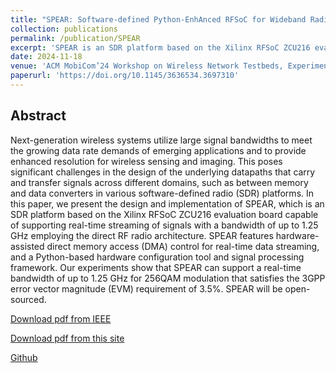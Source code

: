 ```yaml
---
title: "SPEAR: Software-defined Python-EnhAnced RFSoC for Wideband Radio Applications"
collection: publications
permalink: /publication/SPEAR
excerpt: 'SPEAR is an SDR platform based on the Xilinx RFSoC ZCU216 evaluation board capable of supporting real-time streaming of signals with a bandwidth of up to 1.25 GHz employing the direct RF radio architecture.'
date: 2024-11-18
venue: 'ACM MobiCom’24 Workshop on Wireless Network Testbeds, Experimental Evaluation & CHaracterization (WiNTECH’24)'
paperurl: 'https://doi.org/10.1145/3636534.3697310'
---
```

## Abstract
Next-generation wireless systems utilize large signal bandwidths to meet the growing data rate demands of emerging applications and to provide enhanced resolution for wireless sensing and imaging. This poses significant challenges in the design of the underlying datapaths that carry and transfer signals across different domains, such as between memory and data converters in various software-defined radio (SDR) platforms. In this paper, we present the design and implementation of SPEAR, which is an SDR platform based on the Xilinx RFSoC ZCU216 evaluation board capable of supporting real-time streaming of signals with a bandwidth of up to 1.25 GHz employing the direct RF radio architecture. SPEAR features hardware-assisted direct memory access (DMA) control for real-time data streaming, and a Python-based hardware configuration tool and signal processing framework. Our experiments show that SPEAR can support a real-time bandwidth of up to 1.25 GHz for 256QAM modulation that satisfies the 3GPP error vector magnitude (EVM) requirement of 3.5%. SPEAR will be open-sourced.

[Download pdf from IEEE](https://doi.org/10.1145/3636534.3697310)

[Download pdf from this site](http://WeiCheng14159.github.io/files/publications/SPEAR.pdf)

[Github](https://github.com/functions-lab/SPEAR)